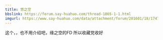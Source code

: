 ```yaml
---
title: 悠之空
bbslink: https://forum.say-huahuo.com/thread-1865-1-1.html
imgurl: https://www.say-huahuo.com/data/attachment/forum/201601/18/174739pefqstxm7qzpssym.jpg
---
```


这个，，也不用介绍吧，缘之空的FD
所以收藏党收好<!--more-->
